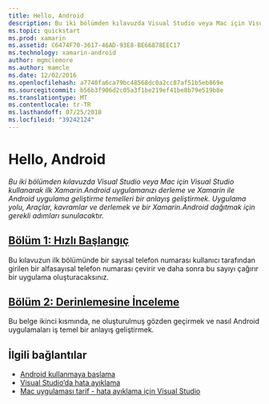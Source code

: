 ```yaml
---
title: Hello, Android
description: Bu iki bölümden kılavuzda Visual Studio veya Mac için Visual Studio kullanarak ilk Xamarin.Android uygulamanızı derleme ve Xamarin ile Android uygulama geliştirme temelleri bir anlayış geliştirmek. Uygulama yolu, Araçlar, kavramlar ve derlemek ve bir Xamarin.Android dağıtmak için gerekli adımları sunulacaktır.
ms.topic: quickstart
ms.prod: xamarin
ms.assetid: C6474F70-3617-46AD-93E8-BE66878EEC17
ms.technology: xamarin-android
author: mgmclemore
ms.author: mamcle
ms.date: 12/02/2016
ms.openlocfilehash: a7740fa6ca79bc48568dc0a2cc87af51b5eb869e
ms.sourcegitcommit: b56b3f906d2c05a3f1be219ef41be8b79e519b8e
ms.translationtype: MT
ms.contentlocale: tr-TR
ms.lasthandoff: 07/25/2018
ms.locfileid: "39242124"
---
```

# <a name="hello-android"></a>Hello, Android

_Bu iki bölümden kılavuzda Visual Studio veya Mac için Visual Studio kullanarak ilk Xamarin.Android uygulamanızı derleme ve Xamarin ile Android uygulama geliştirme temelleri bir anlayış geliştirmek. Uygulama yolu, Araçlar, kavramlar ve derlemek ve bir Xamarin.Android dağıtmak için gerekli adımları sunulacaktır._

##  <a name="part-1-quickstartandroidget-startedhello-androidhello-android-quickstartmd"></a>[Bölüm 1: Hızlı Başlangıç](~/android/get-started/hello-android/hello-android-quickstart.md)

Bu kılavuzun ilk bölümünde bir sayısal telefon numarası kullanıcı tarafından girilen bir alfasayısal telefon numarası çevirir ve daha sonra bu sayıyı çağırır bir uygulama oluşturacaksınız.

##  <a name="part-2-deep-diveandroidget-startedhello-androidhello-android-deepdivemd"></a>[Bölüm 2: Derinlemesine İnceleme](~/android/get-started/hello-android/hello-android-deepdive.md)

Bu belge ikinci kısmında, ne oluşturulmuş gözden geçirmek ve nasıl Android uygulamaları iş temel bir anlayış geliştirmek.


## <a name="related-links"></a>İlgili bağlantılar

- [Android kullanmaya başlama](http://developer.android.com/training/index.html)
- [Visual Studio’da hata ayıklama](https://docs.microsoft.com/visualstudio/debugger/)
- [Mac uygulaması tarif - hata ayıklama için Visual Studio](https://github.com/xamarin/recipes/tree/master/Recipes/cross-platform/ide/debugging)
